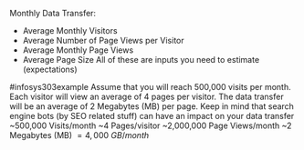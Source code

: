 Monthly Data Transfer:
- Average Monthly Visitors
- Average Number of Page Views per Visitor
- Average Monthly Page Views
- Average Page Size
All of these are inputs you need to estimate (expectations)

#infosys303example Assume that you will reach 500,000 visits per month. Each visitor will view an average of 4 pages per visitor. The data transfer will be an average of 2 Megabytes (MB) per page.
Keep in mind that search engine bots (by SEO related stuff) can have an impact on your data transfer
~500,000 Visits/month
~4 Pages/visitor
~2,000,000 Page Views/month
~2 Megabytes (MB)
$=4,000\ GB/month$ 